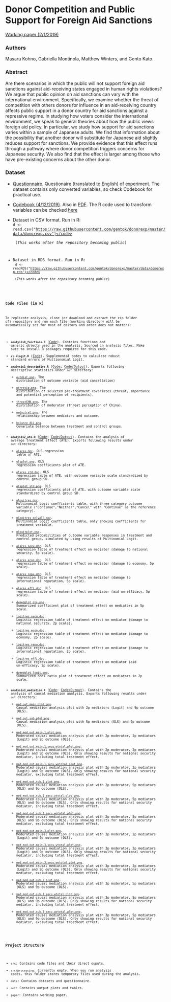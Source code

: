 # Donor Competition and Public Support for Foreign Aid Sanctions

[Working paper (2/1/2019)](paper/DonorCompetition_v2.4.pdf)

### Authors 
Masaru Kohno, Gabriella Montinola, Matthew Winters, and Gento Kato

### Abstract
Are there scenarios in which the public will not support foreign aid sanctions against aid-receiving states engaged in human rights violations? We argue that public opinion on aid sanctions can vary with the international environment. Specifically, we examine whether the threat of competition with others donors for influence in an aid-receiving country affects public support in a donor country for aid sanctions against a repressive regime. In studying how voters consider the international environment, we speak to general theories about how the public views foreign aid policy. In particular, we study how support for aid sanctions varies within a sample of Japanese adults.  We find that information about the possibility that another donor will substitute for Japanese aid slightly reduces support for sanctions.  We provide evidence that this effect runs through a pathway where donor competition triggers concerns for Japanese security.  We also find that the effect is larger among those who have pre-existing concerns about the other donor.

### Dataset

* [Questionnaire](data/Questionnaire_English.pdf). Questionaire (translated to English) of experiment. The dataset contains only converted variables, so check Codebook for practical use.

* [Codebook (4/12/2019)](src/data_recode.md). Also in [PDF](src/data_recode.pdf). The R code used to transform variables can be checked [here](src/data_recode.R)

* Dataset in CSV format. Run in R: <br> <code>d <- read.csv("https://raw.githubusercontent.com/gentok/donorexp/master/data/donorexp.csv")</code> <br> (*This works after the repository becoming public*)

* Dataset in RDS format. Run in R: <br> <code>d <- readRDS("https://raw.githubusercontent.com/gentok/donorexp/master/data/donorexp.rds")</code> <br> (*This works after the repository becoming public*)

### Code Files (in R)

To replicate analysis, clone (or download and extract the zip folder of) repository and run each file (working directory will be automatically set for most of editors and order does not matter):

* <code>**analysis0_functions.R**</code> ([Code](src/analysis0_functions.R)). Contains functions and generic objects used in the analysis. Sourced in analysis files. Make sure to install R packages required for this code.
* <code>**cl.mlogit.R**</code> ([Code](src/cl.mlogit.R)). Supplemental codes to calculate robust standard errors of Multionomial Logit.
* <code>**analysis1_descriptive.R**</code> ([Code](src/analysis1_descriptive.R); [Code/Output](src/analysis1_descriptive.md)). Exports following descriptive statistics under <code>out</code> directory:
    * [<code>outdist.png</code>](out/outdist.png). The distribution of outcome variable (aid cancellation)
    * [<code>perrecip.png</code>](out/perrecip.png). The distribution of selected pre-treatment covariates (threat, importance and potential perception of recipients).
    * [<code>threatCHN.png</code>](out/threatCHN.png). The distribution of moderator (threat perception of China).
    * [<code>medoutrel.png</code>](out/medoutrel.png). The relationship between mediators and outcome.
    * [<code>balance_ALL.png</code>](out/balance_ALL.png). Covariate balance between treatment and control groups.
* <code>**analysis2_ate.R**</code> ([Code](src/analysis2_ate.R); [Code/Output](src/analysis2_ate.md)). Contains the analysis of average treatment effect (ATE). Exports following results under <code>out</code> directory:
    * [<code>olsres.doc</code>](out/olsres.doc). OLS regression table of ATE.
    * [<code>olsplot.png</code>](out/olsplot.png). OLS regression coefficients plot of ATE.
    * [<code>olsres_std.doc</code>](out/olsres_std.doc). OLS regression table of ATE, with outcome variable scale standardized by control group SD.
    * [<code>olsplot_std.png</code>](out/olsplot_std.png). OLS regression coefficients plot of ATE, with outcome variable scale standardized by control group SD.
    * [<code>mlogitres.doc</code>](out/mlogitres.doc). Multinomial Logit coefficients table, with three category outcome variable ("Continue","Neither","Cancel" with "Continue" as the reference category).
    * [<code>mlogitres_onlyATE.doc</code>](out/mlogitres_onlyATE.doc). Multinomial Logit coefficients table, only showing coefficients for treatment variable.
    * [<code>mlogitplot.png</code>](out/mlogitplot.png). Predicted probabilities of outcome variable responses in treatment and control group, simulated by using results of Multinomial Logit.
    * [<code>olsres_secu.doc</code>](out/olsres_secu.doc). OLS regression table of treatment effect on mediator (damage to national security, 5p scale).
    * [<code>olsres_econ.doc</code>](out/olsres_econ.doc). OLS regression table of treatment effect on mediator (damage to economy, 5p scale).
    * [<code>olsres_repu.doc</code>](out/olsres_repu.doc). OLS regression table of treatment effect on mediator (damage to international reputation, 5p scale).
    * [<code>olsres_effi.doc</code>](out/olsres_effi.doc). OLS regression table of treatment effect on mediator (aid un-efficacy, 5p scale).
    * [<code>dvmedplot_ols.png</code>](out/dvmedplot_ols.png). Summarized coefficient plot of treatment effect on mediators in 5p scale.
    * [<code>logitres_secu.doc</code>](out/logitres_secu.doc). Logistic regression table of treatment effect on mediator (damage to national security, 2p scale).
    * [<code>logitres_econ.doc</code>](out/logitres_econ.doc). Logistic regression table of treatment effect on mediator (damage to economy, 2p scale).
    * [<code>logitres_repu.doc</code>](out/logitres_repu.doc). Logistic regression table of treatment effect on mediator (damage to international reputation, 2p scale).
    * [<code>logitres_effi.doc</code>](out/logitres_effi.doc). Logistic regression table of treatment effect on mediator (aid un-efficacy, 2p scale).
    * [<code>dvmedplot_logit.png</code>](out/dvmedplot_logit.png). Summarized odds ratio plot of treatment effect on mediators in 2p scale.
* <code>**analysis3_mediation.R**</code> ([Code](src/analysis3_mediation.R); [Code/Output](src/analysis3_mediation.md)). Contains the analysis of causal mediation analysis. Exports following results under <code>out</code> directory:
    * [<code>med.out.main.plot.png</code>](out/med.out.main.plot.png). Causal mediation analysis plot with 2p mediators (Logit) and 9p outcome (OLS).
    * [<code>med.out.sub.plot.png</code>](out/med.out.main.plot.png). Causal mediation analysis plot with 5p mediators (OLS) and 9p outcome (OLS).
    * [<code>med.mod.out.main.1.plot.png</code>](out/med.mod.out.main.1.plot.png). Moderated causal mediation analysis plot with 2p moderator, 2p mediators (Logit) and 9p outcome (OLS).
    * [<code>med.mod.out.main.1.secu.wtotal.plot.png</code>](out/med.mod.out.main.1.secu.wtotal.plot.png). Moderated causal mediation analysis plot with 2p moderator, 2p mediators (Logit) and 9p outcome (OLS). Only showing results for national security mediator, including total treatment effect.
    * [<code>med.mod.out.main.1.secu.wototal.plot.png</code>](out/med.mod.out.main.1.secu.wototal.plot.png). Moderated causal mediation analysis plot with 2p moderator, 2p mediators (Logit) and 9p outcome (OLS). Only showing results for national security mediator, excluding total treatment effect.
    * [<code>med.mod.out.sub.1.plot.png</code>](out/med.mod.out.sub.1.plot.png). Moderated causal mediation analysis plot with 2p moderator, 5p mediators (OLS) and 9p outcome (OLS).
    * [<code>med.mod.out.sub.1.secu.wtotal.plot.png</code>](out/med.mod.out.sub.1.secu.wtotal.plot.png). Moderated causal mediation analysis plot with 2p moderator, 5p mediators (OLS) and 9p outcome (OLS). Only showing results for national security mediator, including total treatment effect.
    * [<code>med.mod.out.sub.1.secu.wototal.plot.png</code>](out/med.mod.out.sub.1.secu.wototal.plot.png). Moderated causal mediation analysis plot with 2p moderator, 5p mediators (OLS) and 9p outcome (OLS). Only showing results for national security mediator, excluding total treatment effect.
    * [<code>med.mod.out.main.3.plot.png</code>](out/med.mod.out.main.3.plot.png). Moderated causal mediation analysis plot with 3p moderator, 2p mediators (Logit) and 9p outcome (OLS).
    * [<code>med.mod.out.main.3.secu.wtotal.plot.png</code>](out/med.mod.out.main.3.secu.wtotal.plot.png). Moderated causal mediation analysis plot with 3p moderator, 2p mediators (Logit) and 9p outcome (OLS). Only showing results for national security mediator, including total treatment effect.
    * [<code>med.mod.out.main.3.secu.wototal.plot.png</code>](out/med.mod.out.main.3.secu.wototal.plot.png). Moderated causal mediation analysis plot with 3p moderator, 2p mediators (Logit) and 9p outcome (OLS). Only showing results for national security mediator, excluding total treatment effect.
    * [<code>med.mod.out.sub.3.plot.png</code>](out/med.mod.out.sub.3.plot.png). Moderated causal mediation analysis plot with 3p moderator, 5p mediators (OLS) and 9p outcome (OLS).
    * [<code>med.mod.out.sub.3.secu.wtotal.plot.png</code>](out/med.mod.out.sub.3.secu.wtotal.plot.png). Moderated causal mediation analysis plot with 3p moderator, 5p mediators (OLS) and 9p outcome (OLS). Only showing results for national security mediator, including total treatment effect.
    * [<code>med.mod.out.sub.3.secu.wototal.plot.png</code>](out/med.mod.out.sub.3.secu.wototal.plot.png). Moderated causal mediation analysis plot with 3p moderator, 5p mediators (OLS) and 9p outcome (OLS). Only showing results for national security mediator, excluding total treatment effect.

### Project Structure

* <code>src</code>: Contains code files and their direct ouputs.
* <code>src/processing</code>: Currently empty. When you run analysis codes, this folder stores temporary files used during the analysis.
* <code>data</code>: Contains datasets and questionnaire.
* <code>out</code>: Contains output plots and tables.
* <code>paper</code>: Contains working paper.